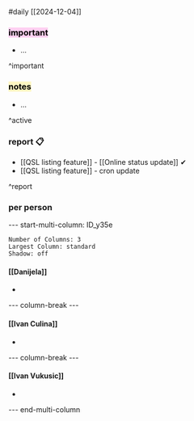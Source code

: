 #daily
[[2024-12-04]]

### <mark style="background: #FFB8EBA6;">important</mark>
- ...

^important

### <mark style="background: #FFF3A3A6;">notes</mark>
- ...

^active

### report 📋
- [[QSL listing feature]] - [[Online status update]] ✔
- [[QSL listing feature]] - cron update

^report

### per person

--- start-multi-column: ID_y35e
```column-settings
Number of Columns: 3
Largest Column: standard
Shadow: off 
```

#### [[Danijela]]
- 

--- column-break ---

#### [[Ivan Culina]]
- 

--- column-break ---

#### [[Ivan Vukusic]]
- 

--- end-multi-column
